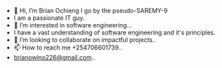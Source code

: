 - 👋 Hi, I’m Brian Ochieng
I go by the pseudo-SAREMY-9
- I am a passionate IT guy.
- 👀 I’m interested in software engineering...
- I have a vast understanding of software engineering and it's principles.
- 💞️ I’m looking to collaborate on impactful projects..
- 📫 How to reach me +254706601739..
- brianowino226@gmail.com..

<!---
SAREMY-9/SAREMY-9 is a ✨ special ✨ repository because its `README.md` (this file) appears on your GitHub profile.
You can click the Preview link to take a look at your changes.
--->
